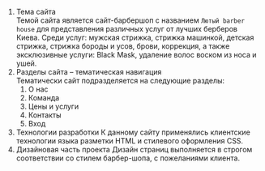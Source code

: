 1. Тема сайта<br />
  Темой сайта является сайт-барбершоп с названием ``Лютый barber house`` для представления различных услуг от лучших берберов Киева. Среди    услуг: мужская стрижка, стрижка машинкой, детская стрижка, стрижка бороды и усов, брови, коррекция, а также эксклюзивные услуги: Black      Mask, удаление волос воском из носа и ушей.
2. Разделы сайта – тематическая навигация<br />
  Тематически сайт подразделяется на следующие разделы:
    1)	О нас
    2)	Команда
    3)	Цены и услуги
    4)	Контакты
    5)	Вход
3. Технологии разработки
  К данному сайту применялись клиентские технологии языка разметки HTML и стилевого оформления CSS.
4. Дизайновая часть проекта
  Дизайн страниц выполняется в строгом соответствии со стилем барбер-шопа, с пожеланиями клиента.
